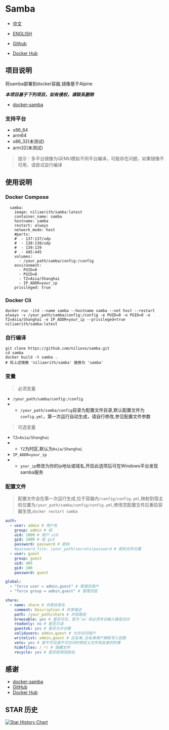 # Samba

- [中文](./README.md)
- [ENGLISH](./README-EN.md)

- [Github](https://github.com/niliovo/samba)
- [Docker Hub](https://hub.docker.com/r/niliaerith/samba)

## 项目说明

将samba部署到docker容器,镜像基于Alpine

***本项目基于下列项目，如有侵权，请联系删除***

- [docker-samba](https://github.com/crazy-max/docker-samba)

### 支持平台

- x86_64
- arm64
- x86_32(未测试)
- arm32(未测试)

> 提示：多平台镜像为QEMU模拟不同平台编译，可能存在问题，如果镜像不可用，请尝试自行编译

## 使用说明

### Docker Compose

```
  samba:
    image: niliaerith/samba:latest
    container_name: samba
    hostname: samba
    restart: always
    network_mode: host
    #ports:
    #  - 137:137/udp
    #  - 138:138/udp
    #  - 139:139
    #  - 445:445
    volumes:
      - /your_path/samba/config:/config
    environment:
      - PUID=0
      - PGID=0
      - TZ=Asia/Shanghai
      - IP_ADDR=your_ip
    privileged: true
```

### Docker Cli

```
docker run -itd --name samba --hostname samba --net host --restart always -v /your_path/samba/config:/config -e PUID=0 -e PGID=0 -e TZ=Asia/Shanghai -e IP_ADDR=your_ip --privileged=true niliaerith/samba:latest
```

### 自行编译

```
git clone https://github.com/niliovo/samba.git
cd samba
docker build -t samba .
# 将上述镜像 'niliaerith/samba' 替换为 'samba'
```

### 变量

> 必须变量
- `/your_path/samba/config:/config` 
- - `/your_path/samba/config`目录为配置文件目录,默认配置文件为`config.yml`，第一次运行自动生成，请自行修改,参见配置文件参数

> 可选变量
- `TZ=Asia/Shanghai`
- - `TZ`为时区,默认为`Asia/Shanghai`
- `IP_ADDR=your_ip`
- - `your_ip`修改为你的ip地址或域名,开启此选项后可在Windows平台发现samba服务

### 配置文件

> 配置文件会在第一次运行生成,位于容器内`/config/config.yml`,映射到宿主机位置为`/your_path/samba/config/config.yml`,修改完配置文件后重启容器生效,`docker restart samba`

```yml
auth:
  - user: admin # 用户名
    group: admin # 组
    uid: 1000 # 用户 uid
    gid: 1000 # 组 gid
    password: password # 密码
    #password_file: /your_path/secrets/password # 密码文件位置
  - user: guest
    group: guest
    uid: 405
    gid: 100
    password: guest

global:
  - "force user = admin,guest" # 管理员用户
  - "force group = admin,guest" # 管理员组

share:
  - name: share # 共享目录名
    comment: Description # 共享描述
    path: /your_path/share # 共享路径
    browsable: yes # 是否可见，若为`no`则必须手动输入路径访问
    readonly: no # 是否只读
    guestok: yes # 是否允许访客
    validusers: admin,guest # 允许访问用户
    writelist: admin,guest # 白名单,白名单用户拥有写入权限
    veto: yes # 是不可见或不可访问的预定义文件和目录的列表
    hidefiles: /_*/ # 隐藏文件
    recycle: yes # 是否启用回收站
```

## 感谢

- [docker-samba](https://github.com/crazy-max/docker-samba)
- [GitHub](https://github.com/)
- [Docker Hub](https://hub.docker.com/)

## STAR 历史

<a href="https://star-history.com/#niliovo/samba&Date">
  <picture>
    <source media="(prefers-color-scheme: dark)" srcset="https://api.star-history.com/svg?repos=niliovo/samba&type=Date&theme=dark" />
    <source media="(prefers-color-scheme: light)" srcset="https://api.star-history.com/svg?repos=niliovo/samba&type=Date" />
    <img alt="Star History Chart" src="https://api.star-history.com/svg?repos=niliovo/samba&type=Date" />
  </picture>
</a>

